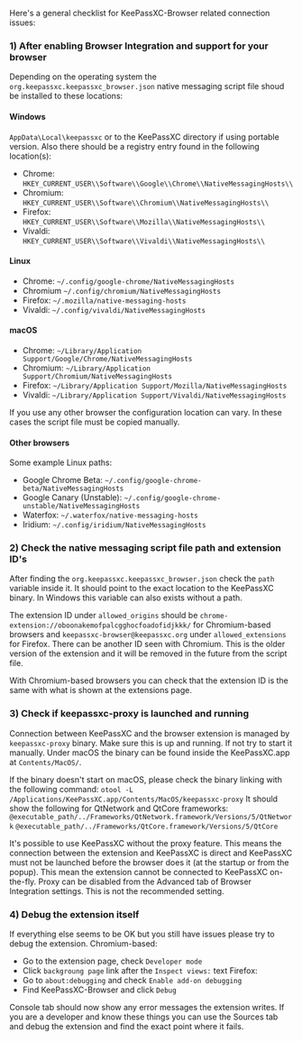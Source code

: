 Here's a general checklist for KeePassXC-Browser related connection issues:

### 1) After enabling Browser Integration and support for your browser
Depending on the operating system the `org.keepassxc.keepassxc_browser.json` native messaging script file shoud be installed to these locations:
#### Windows
`AppData\Local\keepassxc` or to the KeePassXC directory if using portable version.
Also there should be a registry entry found in the following location(s):
- Chrome: `HKEY_CURRENT_USER\\Software\\Google\\Chrome\\NativeMessagingHosts\\`
- Chromium: `HKEY_CURRENT_USER\\Software\\Chromium\\NativeMessagingHosts\\`
- Firefox: `HKEY_CURRENT_USER\\Software\\Mozilla\\NativeMessagingHosts\\`
- Vivaldi: `HKEY_CURRENT_USER\\Software\\Vivaldi\\NativeMessagingHosts\\`

#### Linux
- Chrome: `~/.config/google-chrome/NativeMessagingHosts`
- Chromium `~/.config/chromium/NativeMessagingHosts`
- Firefox: `~/.mozilla/native-messaging-hosts`
- Vivaldi: `~/.config/vivaldi/NativeMessagingHosts`

#### macOS
- Chrome: `~/Library/Application Support/Google/Chrome/NativeMessagingHosts`
- Chromium: `~/Library/Application Support/Chromium/NativeMessagingHosts`
- Firefox: `~/Library/Application Support/Mozilla/NativeMessagingHosts`
- Vivaldi: `~/Library/Application Support/Vivaldi/NativeMessagingHosts`

If you use any other browser the configuration location can vary. In these cases the script file must be copied manually.

#### Other browsers
Some example Linux paths:
- Google Chrome Beta: `~/.config/google-chrome-beta/NativeMessagingHosts`
- Google Canary (Unstable): `~/.config/google-chrome-unstable/NativeMessagingHosts`
- Waterfox: `~/.waterfox/native-messaging-hosts`
- Iridium: `~/.config/iridium/NativeMessagingHosts`

### 2) Check the native messaging script file path and extension ID's
After finding the `org.keepassxc.keepassxc_browser.json` check the `path` variable inside it. It should point to the exact location to the KeePassXC binary. In Windows this variable can also exists without a path.

The extension ID under `allowed_origins` should be `chrome-extension://oboonakemofpalcgghocfoadofidjkkk/` for Chromium-based browsers and 
`keepassxc-browser@keepassxc.org` under `allowed_extensions` for Firefox. There can be another ID seen with Chromium. This is the older version of the extension and it will be removed in the future from the script file.

With Chromium-based browsers you can check that the extension ID is the same with what is shown at the extensions page.

### 3) Check if keepassxc-proxy is launched and running
Connection between KeePassXC and the browser extension is managed by `keepassxc-proxy` binary. Make sure this is up and running. If not try to start it manually. Under macOS the binary can be found inside the KeePassXC.app at `Contents/MacOS/`.

If the binary doesn't start on macOS, please check the binary linking with the following command:
`otool -L /Applications/KeePassXC.app/Contents/MacOS/keepassxc-proxy`
It should show the following for QtNetwork and QtCore frameworks:
`@executable_path/../Frameworks/QtNetwork.framework/Versions/5/QtNetwork`
`@executable_path/../Frameworks/QtCore.framework/Versions/5/QtCore`

It's possible to use KeePassXC without the proxy feature. This means the connection between the extension and KeePassXC is direct and KeePassXC must not be launched before the browser does it (at the startup or from the popup). This mean the extension cannot be connected to KeePassXC on-the-fly. Proxy can be disabled from the Advanced tab of Browser Integration settings. This is not the recommended setting.

### 4) Debug the extension itself
If everything else seems to be OK but you still have issues please try to debug the extension.
Chromium-based:
- Go to the extension page, check `Developer mode`
- Click `backgroung page` link after the `Inspect views:` text
Firefox:
- Go to `about:debugging` and check `Enable add-on debugging`
- Find KeePassXC-Browser and click `Debug`

Console tab should now show any error messages the extension writes. If you are a developer and know these things you can use the Sources tab and debug the extension and find the exact point where it fails.
